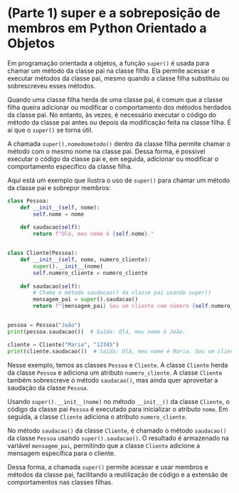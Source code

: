 # (Parte 1) super e a sobreposição de membros em Python Orientado a Objetos

Em programação orientada a objetos, a função `super()` é usada para chamar um método da classe pai na classe filha. Ela permite acessar e executar métodos da classe pai, mesmo quando a classe filha substituiu ou sobrescreveu esses métodos.

Quando uma classe filha herda de uma classe pai, é comum que a classe filha queira adicionar ou modificar o comportamento dos métodos herdados da classe pai. No entanto, às vezes, é necessário executar o código do método da classe pai antes ou depois da modificação feita na classe filha. É aí que o `super()` se torna útil.

A chamada `super().nomedometodo()` dentro da classe filha permite chamar o método com o mesmo nome na classe pai. Dessa forma, é possível executar o código da classe pai e, em seguida, adicionar ou modificar o comportamento específico da classe filha.

Aqui está um exemplo que ilustra o uso de `super()` para chamar um método da classe pai e sobrepor membros:

```python
class Pessoa:
    def __init__(self, nome):
        self.nome = nome
    
    def saudacao(self):
        return f"Olá, meu nome é {self.nome}."


class Cliente(Pessoa):
    def __init__(self, nome, numero_cliente):
        super().__init__(nome)
        self.numero_cliente = numero_cliente
    
    def saudacao(self):
        # Chama o método saudacao() da classe pai usando super()
        mensagem_pai = super().saudacao()
        return f"{mensagem_pai} Sou um cliente com número {self.numero_cliente}."


pessoa = Pessoa("João")
print(pessoa.saudacao())  # Saída: Olá, meu nome é João.

cliente = Cliente("Maria", "12345")
print(cliente.saudacao())  # Saída: Olá, meu nome é Maria. Sou um cliente com número 12345.
```

Nesse exemplo, temos as classes `Pessoa` e `Cliente`. A classe `Cliente` herda da classe `Pessoa` e adiciona um atributo `numero_cliente`. A classe `Cliente` também sobrescreve o método `saudacao()`, mas ainda quer aproveitar a saudação da classe `Pessoa`.

Usando `super().__init__(nome)` no método `__init__()` da classe `Cliente`, o código da classe pai `Pessoa` é executado para inicializar o atributo `nome`. Em seguida, a classe `Cliente` adiciona o atributo `numero_cliente`.

No método `saudacao()` da classe `Cliente`, é chamado o método `saudacao()` da classe `Pessoa` usando `super().saudacao()`. O resultado é armazenado na variável `mensagem_pai`, permitindo que a classe `Cliente` adicione a mensagem específica para o cliente.

Dessa forma, a chamada `super()` permite acessar e usar membros e métodos da classe pai, facilitando a reutilização de código e a extensão de comportamentos nas classes filhas.